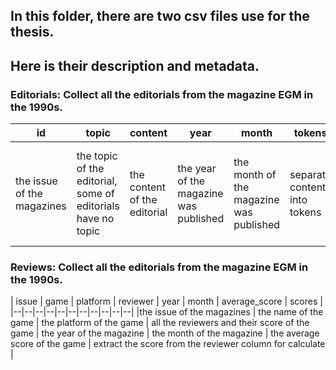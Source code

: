 ## In this folder, there are two csv files use for the thesis.
## Here is their description and metadata.
### Editorials: Collect all the editorials from the magazine EGM in the 1990s.
| id                          | topic                                                              | content                   | year                      | month                      | tokens                        | year_month                                  |
|-----------------------------|--------------------------------------------------------------------|---------------------------|---------------------------|----------------------------|--------------------------------|--------------------------------------------|
| the issue of the magazines   | the topic of the editorial, some of editorials have no topic      | the content of the editorial | the year of the magazine was published | the month of the magazine was published | separate content into tokens | combined year column and month column, make it unique in the visualization |

### Reviews: Collect all the editorials from the magazine EGM in the 1990s.
| issue | game | platform | reviewer | year | month | average_score | scores |
|--|--|--|--|--|--|--|--|--|--|--|
|the issue of the magazines | the name of the game | the platform of the game | all the reviewers and their score of the game | the year of the magazine | the month of the magazine | the average score of the game | extract the score from the reviewer column for calculate |
